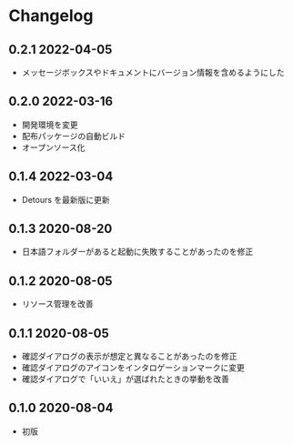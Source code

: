 # Changelog

## 0.2.1 2022-04-05

- メッセージボックスやドキュメントにバージョン情報を含めるようにした

## 0.2.0 2022-03-16

- 開発環境を変更
- 配布パッケージの自動ビルド
- オープンソース化

## 0.1.4 2022-03-04

- Detours を最新版に更新

## 0.1.3 2020-08-20

- 日本語フォルダーがあると起動に失敗することがあったのを修正

## 0.1.2 2020-08-05

- リソース管理を改善

## 0.1.1 2020-08-05

- 確認ダイアログの表示が想定と異なることがあったのを修正
- 確認ダイアログのアイコンをインタロゲーションマークに変更
- 確認ダイアログで「いいえ」が選ばれたときの挙動を改善

## 0.1.0 2020-08-04

- 初版

